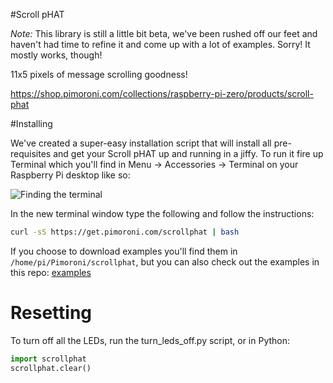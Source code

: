 #Scroll pHAT

*Note:* This library is still a little bit beta, we've been rushed off our feet and haven't had time to refine it and come up with a lot of examples. Sorry! It mostly works, though!

11x5 pixels of message scrolling goodness!

https://shop.pimoroni.com/collections/raspberry-pi-zero/products/scroll-phat

#Installing

We've created a super-easy installation script that will install all pre-requisites and get your Scroll pHAT up and running in a jiffy. To run it fire up Terminal which you'll find in Menu -> Accessories -> Terminal on your Raspberry Pi desktop like so:

![Finding the terminal](terminal.jpg)

In the new terminal window type the following and follow the instructions:

```bash
curl -sS https://get.pimoroni.com/scrollphat | bash
```

If you choose to download examples you'll find them in `/home/pi/Pimoroni/scrollphat`, but you can also check out the examples in this repo: [examples](examples)

# Resetting

To turn off all the LEDs, run the turn_leds_off.py script, or in Python:

```python
import scrollphat
scrollphat.clear()
```
